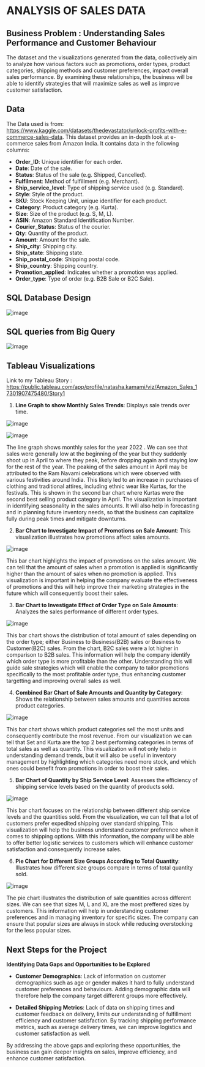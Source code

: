 # ANALYSIS OF SALES DATA
## Business Problem : Understanding Sales Performance and Customer Behaviour
The dataset and the visualizations generated from the data, collectively aim to analyze how various factors such as promotions, order types, product categories, shipping methods and customer preferences, impact overall sales performance. By examining these relationships, the business will be able to identify strategies that will maximize sales as well as improve customer satisfaction.


## Data
The Data used is from: https://www.kaggle.com/datasets/thedevastator/unlock-profits-with-e-commerce-sales-data.
This dataset provides an in-depth look at e-commerce sales from Amazon India. 
It contains data in the following columns:

- **Order_ID**: Unique identifier for each order.
- **Date**: Date of the sale.
- **Status**: Status of the sale (e.g. Shipped, Cancelled).
- **Fulfilment**: Method of fulfillment (e.g. Merchant).
- **Ship_service_level**: Type of shipping service used (e.g. Standard).
- **Style**: Style of the product.
- **SKU**: Stock Keeping Unit, unique identifier for each product.
- **Category**: Product category (e.g. Kurta).
- **Size**: Size of the product (e.g. S, M, L).
- **ASIN**: Amazon Standard Identification Number.
- **Courier_Status**: Status of the courier.
- **Qty**: Quantity of the product.
- **Amount**: Amount for the sale.
- **Ship_city**: Shipping city.
- **Ship_state**: Shipping state.
- **Ship_postal_code**: Shipping postal code.
- **Ship_country**: Shipping country.
- **Promotion_applied**: Indicates whether a promotion was applied.
- **Order_type**: Type of order (e.g. B2B Sale or B2C Sale).


## SQL Database Design

![image](https://github.com/user-attachments/assets/73c1ca46-5367-4b0c-8999-cb6ec6c9a47d)

## SQL queries from Big Query

![image](https://github.com/user-attachments/assets/ebb61bd0-35c5-4304-ae6e-43eb4d86f143)


## Tableau Visualizations
Link to my Tableau Story : https://public.tableau.com/app/profile/natasha.kamami/viz/Amazon_Sales_17301907475480/Story1

1. **Line Graph to show Monthly Sales Trends**: Displays sale trends over time.

![image](https://github.com/user-attachments/assets/9d4e6b56-1446-4744-8535-6c23c86c3a96)

![image](https://github.com/user-attachments/assets/3829e145-a868-4386-b901-3c5085098a19)


The line graph shows monthly sales for the year 2022 . We can see that sales were generally low at the beginning of the year but they suddenly shoot up in April to where they peak, before dropping again and staying low for the rest of the year. The peaking of the sales amount in April may be attributed to the Ram Navami celebrations which were observed with various festivities around India. This likely led to an increase in purchases of clothing and traditional attires, including ethnic wear like Kurtas, for the festivals. This is shown in the second bar chart where Kurtas were the second best selling product category in April. The visualization is important in identifying seasonality in the sales amounts. It will also help in forecasting and in planning future inventory needs, so that the business can capitalize fully during peak times and mitigate downturns. 

2. **Bar Chart to Investigate Impact of Promotions on Sale Amount**: This visualization illustrates how promotions affect sales amounts.

![image](https://github.com/user-attachments/assets/983de458-cabe-4e92-9cb5-0c3b809857d6)

This bar chart highlights the impact of promotions on the sales amount. We can tell that the amount of sales when a promotion is applied is significantly higher than the amount of sales when no promotion is applied. This visualization is important in helping the company evaluate the effectiveness of promotions and this will help improve their marketing strategies in the future which will consequently boost their sales.

3. **Bar Chart to Investigate Effect of Order Type on Sale Amounts**: Analyzes the sales performance of different order types.
 
![image](https://github.com/user-attachments/assets/93147f6d-277c-48e5-8d65-6e8e38017e11)

This bar chart shows the distribution of total amount of sales depending on the order type; either Business to Business(B2B) sales or Business to Customer(B2C) sales. From the chart, B2C sales were a lot higher in comparison to B2B sales. This information will help the company identify which order type is more profitable than the other. Understanding this will guide sale strategies which will enable the company to tailor promotions specifically to the most profitable order type, thus enhancing customer targetting and improving overall sales as well.

4. **Combined Bar Chart of Sale Amounts and Quantity by Category**: Shows the relationship between sales amounts and quantities across product categories.
   
![image](https://github.com/user-attachments/assets/f2774e0f-7948-4581-bf58-ffa4d5c16048)

This bar chart shows which product categories sell the most units and consequently contribute the most revenue. From our visualization we can tell that Set and Kurta are the top 2 best performing categories in terms of total sales as well as quantity. This visualization will not only help in understanding demand trends, but it will also be useful in inventory management by highlighting which categories need more stock, and which ones could benefit from promotions in order to boost their sales. 

5. **Bar Chart of Quantity by Ship Service Level**: Assesses the efficiency of shipping service levels based on the quantity of products sold.

![image](https://github.com/user-attachments/assets/64a9c803-7269-49fc-a0ab-64e04072e0a9)

This bar chart focuses on the relationship between different ship service levels and the quantities sold. From the visualization, we can tell that a lot of customers prefer expedited shipping over standard shipping. This visualization will help the business understand customer preference when it comes to shipping options. With this information, the company will be able to offer better logistic services to customers which will enhance customer satisfaction and consequently increase sales. 

6. **Pie Chart for Different Size Groups According to Total Quantity**: Illustrates how different size groups compare in terms of total quantity sold.

![image](https://github.com/user-attachments/assets/e93e620c-a34c-4893-aaf0-b73831bd4b36)

The pie chart illustrates the distribution of sale quantities across different sizes. We can see that sizes M, L and XL are the most preffered sizes by customers. This information will help in understanding customer preferences and in managing inventory for specific sizes. The company can ensure that popular sizes are always in stock while reducing overstocking for the less popular sizes.

## Next Steps for the Project

**Identifying Data Gaps and Opportunities to be Explored**

- **Customer Demographics**: Lack of information on customer demographics such as age or gender makes it hard to fully understand customer preferences and behaviours. Adding demographic data will therefore help the company target different groups more effectively.

- **Detailed Shipping Metrics**: Lack of data on shipping times and customer feedback on delivery, limits our understanding of fulfillment efficiency and customer satisfaction. By tracking shipping performance metrics, such as average delivery times, we can improve logistics and customer satisfaction as well.

By addressing the above gaps and exploring these opportunities, the business can gain deeper insights on sales, improve efficiency, and enhance customer satisfaction.

